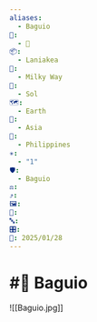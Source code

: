 ```yaml
---
aliases:
  - Baguio
📁:
  - 📍
📦:
  - Laniakea
💱:
  - Milky Way
🔀:
  - Sol
🗺️:
  - Earth
🎨:
  - Asia
🏁:
  - Philippines
✳️:
  - "1"
🛡️:
  - Baguio
⚖️: 
⤴️: 
🖼️: 
📍: 
🔤: 
🎛️: 
📅: 2025/01/28
---
```

# #📍 Baguio

![[Baguio.jpg]]